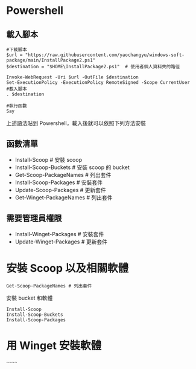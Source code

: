 # Powershell
## 載入腳本

```
#下載腳本
$url = "https://raw.githubusercontent.com/yaochangyu/windows-soft-package/main/InstallPackage2.ps1"
$destination = "$HOME\InstallPackage2.ps1"  # 使用者個人資料夾的路徑

Invoke-WebRequest -Uri $url -OutFile $destination
Set-ExecutionPolicy -ExecutionPolicy RemoteSigned -Scope CurrentUser
#載入腳本
. $destination

#執行函數
Say
```

上述語法貼到 Powershell，載入後就可以依照下列方法安裝

## 函數清單 
- Install-Scoop # 安裝 scoop
- Install-Scoop-Buckets # 安裝 scoop 的 bucket
- Get-Scoop-PackageNames # 列出套件
- Install-Scoop-Packages # 安裝套件
- Update-Scoop-Packages # 更新套件
- Get-Winget-PackageNames # 列出套件
## 需要管理員權限
- Install-Winget-Packages # 安裝套件
- Update-Winget-Packages # 更新套件

# 安裝 Scoop 以及相關軟體
```
Get-Scoop-PackageNames # 列出套件
```

安裝 bucket 和軟體
```
Install-Scoop 
Install-Scoop-Buckets 
Install-Scoop-Packages
```
# 用 Winget 安裝軟體
```
~~~~
```